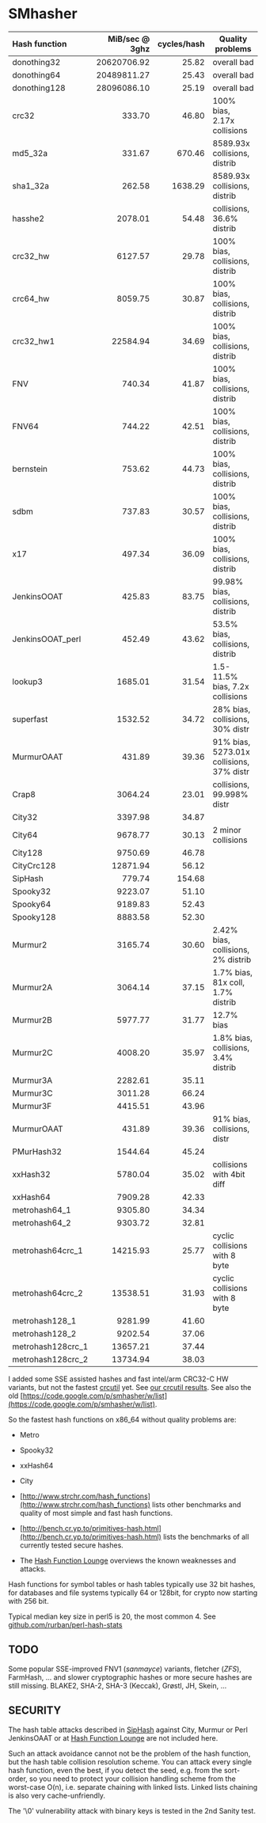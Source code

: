 SMhasher
========

| Hash function   |MiB/sec @ 3ghz| cycles/hash | Quality problems             |
|:----------------|------------:|-------------:|--------------------------------|
| donothing32     | 20620706.92 |        25.82 | overall bad                    |
| donothing64     | 20489811.27 |        25.43 | overall bad                    |
| donothing128    | 28096086.10 |        25.19 | overall bad                    |
| crc32           |      333.70 |        46.80 | 100% bias, 2.17x collisions    |
| md5_32a         |      331.67 |       670.46 | 8589.93x collisions, distrib   |
| sha1_32a        |      262.58 |      1638.29 | 8589.93x collisions, distrib   |
| hasshe2         |     2078.01 |        54.48 | collisions, 36.6% distrib      |
| crc32_hw        |     6127.57 |        29.78 | 100% bias, collisions, distrib |
| crc64_hw        |     8059.75 |        30.87 | 100% bias, collisions, distrib |
| crc32_hw1       |    22584.94 |        34.69 | 100% bias, collisions, distrib |
| FNV             |      740.34 |        41.87 | 100% bias, collisions, distrib |
| FNV64           |      744.22 |        42.51 | 100% bias, collisions, distrib |
| bernstein       |      753.62 |        44.73 | 100% bias, collisions, distrib |
| sdbm            |      737.83 |        30.57 | 100% bias, collisions, distrib |
| x17             |      497.34 |        36.09 | 100% bias, collisions, distrib |
| JenkinsOOAT     |      425.83 |        83.75 | 99.98% bias, collisions, distrib |
| JenkinsOOAT_perl|      452.49 |        43.62 | 53.5% bias, collisions, distrib |
| lookup3         |     1685.01 |        31.54 | 1.5-11.5% bias, 7.2x collisions |
| superfast       |     1532.52 |        34.72 | 28% bias, collisions, 30% distr |
| MurmurOAAT      |      431.89 |        39.36 | 91% bias, 5273.01x collisions, 37% distr |
| Crap8           |     3064.24 |        23.01 | collisions, 99.998% distr      |
| City32          |     3397.98 |        34.87 |                                |
| City64          |     9678.77 |        30.13 | 2 minor collisions             |
| City128         |     9750.69 |        46.78 |                                |
| CityCrc128      |    12871.94 |        56.12 |                                |
| SipHash         |      779.74 |       154.68 |                                |
| Spooky32        |     9223.07 |        51.10 |                                |
| Spooky64        |     9189.83 |        52.43 |                                |
| Spooky128       |     8883.58 |        52.30 |                                |
| Murmur2         |	    3165.74 |        30.60 | 2.42% bias, collisions, 2% distrib |
| Murmur2A        |	    3064.14 |        37.15 | 1.7% bias, 81x coll, 1.7% distrib  |
| Murmur2B        |	    5977.77 |        31.77 | 12.7% bias                     |
| Murmur2C        |	    4008.20 |        35.97 | 1.8% bias, collisions, 3.4% distrib |
| Murmur3A        |	    2282.61 |        35.11 |                            |
| Murmur3C        |	    3011.28 |        66.24 |                            |
| Murmur3F        |	    4415.51 |        43.96 |                            |
| MurmurOAAT      |	     431.89 |        39.36 | 91% bias, collisions, distr |
| PMurHash32      |	    1544.64 |        45.24 |                            |
| xxHash32        |	    5780.04 |        35.02 | collisions with 4bit diff  |
| xxHash64        |	    7909.28 |        42.33 |                            |
| metrohash64_1   |	    9305.80 |        34.34 |                            |
| metrohash64_2   |	    9303.72 |        32.81 |                            |
| metrohash64crc_1 |   14215.93 |        25.77 | cyclic collisions with 8 byte |
| metrohash64crc_2 |   13538.51 |        31.93 | cyclic collisions with 8 byte |
| metrohash128_1  |	    9281.99 |        41.60 |                            |
| metrohash128_2  |	    9202.54 |        37.06 |                            |
| metrohash128crc_1 |  13657.21 |        37.44 |                            |
| metrohash128crc_2 |  13734.94 |        38.03 |                            |

I added some SSE assisted hashes and fast intel/arm CRC32-C HW variants, but not the fastest
[crcutil](https://code.google.com/p/crcutil/) yet. See [our crcutil results](https://github.com/rurban/smhasher/blob/master/doc/crcutil).
See also the old [https://code.google.com/p/smhasher/w/list](https://code.google.com/p/smhasher/w/list).

So the fastest hash functions on x86_64 without quality problems are:

* Metro
* Spooky32
* xxHash64
* City

* [http://www.strchr.com/hash_functions](http://www.strchr.com/hash_functions) lists other benchmarks and quality of most simple and fast hash functions.
* [http://bench.cr.yp.to/primitives-hash.html](http://bench.cr.yp.to/primitives-hash.html) lists the benchmarks of all currently tested secure hashes.
* The [Hash Function Lounge](http://www.larc.usp.br/~pbarreto/hflounge.html) overviews the known weaknesses and attacks.

Hash functions for symbol tables or hash tables typically use 32 bit hashes,
for databases and file systems typically 64 or 128bit, for crypto now starting with 256 bit.

Typical median key size in perl5 is 20, the most common 4.
See [github.com/rurban/perl-hash-stats](https://github.com/rurban/perl-hash-stats)

TODO
----

Some popular SSE-improved FNV1 (_sanmayce_) variants, fletcher (_ZFS_), FarmHash, ...
and slower cryptographic hashes or more secure hashes are still
missing. BLAKE2, SHA-2, SHA-3 (Keccak), Grøstl, JH, Skein, ...

SECURITY
--------

The hash table attacks described in
[SipHash](https://131002.net/siphash/) against City, Murmur or Perl
JenkinsOAAT or at
[Hash Function Lounge](http://www.larc.usp.br/~pbarreto/hflounge.html)
are not included here.

Such an attack avoidance cannot not be the problem of the hash
function, but the hash table collision resolution scheme.  You can
attack every single hash function, even the best, if you detect the
seed, e.g. from the sort-order, so you need to protect your collision
handling scheme from the worst-case O(n), i.e. separate chaining with
linked lists. Linked lists chaining is also very cache-unfriendly.

The '\0' vulnerability attack with binary keys is tested in the 2nd Sanity test.

